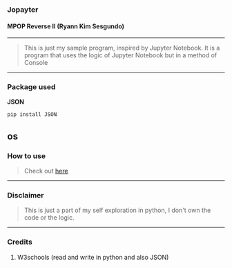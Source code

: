 ### Jopayter
#### MPOP Reverse II (Ryann Kim Sesgundo)
----
> This is just my sample program, inspired by Jupyter Notebook. It is a program that uses the logic of Jupyter Notebook but in a method of Console
---
### Package used
**JSON**
```Bash
pip install JSON
```
**os**
---
### How to use
> Check out [here](howto.md)
---
### Disclaimer
> This is just a part of my self exploration in python, I don't own the code or the logic.
---
### Credits
1. W3schools (read and write in python and also JSON)
